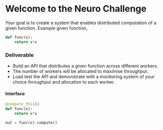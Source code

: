 # Welcome to the Neuro Challenge

Your goal is to create a system that enables distributed computation of a given function.
Example given function,
```python
def func(x):
    return x*x
```

### Deliverable
- Build an API that distributes a given function across different workers.
- The number of workers will be allocated to maximise throughput.
- Load test the API and demonstrate with a monitoring system of your choice throughput and allocation to each worker.

#### Interface
```python
@compute_this()
def func(x):
    return x*x

out = func(x).compute()
```